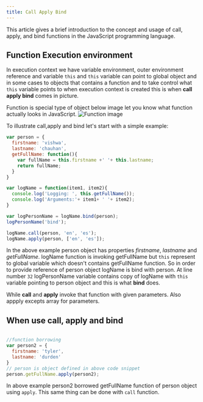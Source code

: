 ```yaml
---
title: Call Apply Bind
---
```


This article gives a brief introduction to the concept and usage of call, apply, and bind functions in the JavaScript programming language.

## Function Execution environment

In execution context we have variable environment, outer environment reference and variable `this` and `this` variable can point to global object and in some cases to objects that contains a function
and to take control what `this` variable points to when execution context is created this is when
**call apply bind** comes in picture.

Function is special type of object below image let you know what function actually looks in JavaScript.
![Function image](https://github.com/vishwa9/guides/blob/call-aply-bind/src/pages/javascript/call-apply-bind/functionImage.png)

To illustrate call,apply and bind let's start with a simple example:

```javascript
var person = {
  firstname: 'vishwa',
  lastname: 'chauhan',
  getFullName: function(){
    var fullName = this.firstname +' '+ this.lastname;
    return fullName;
  }
}

var logName = function(item1, item2){
  console.log('Logging: ', this.getFullName());
  console.log('Arguments:'+ item1+ ' '+ item2);
}

var logPersonName = logName.bind(person);
logPersonName('bind');

logName.call(person, 'en', 'es');
logName.apply(person, ['en', 'es']);

```

In the above example person object has properties _firstname_, _lastname_ and _getFullName_.
logName function is invoking getFullName but `this` represent to global variable which doesn't contains getFullName function.
So in order to provide reference of person object logName is bind with person. At line number `32`
logPersonName variable contains copy of logName with `this` variable pointing to person object and this is what **bind** does.

While **call** and **apply** invoke that function with given parameters.
Also appply excepts array for parameters.

## When use call, apply and bind

```javascript

//function borrowing
var person2 = {
  firstname: 'tyler',
  lastname: 'durden'
}
// person is object defined in above code snippet
person.getFullName.apply(person2);

```
In above example person2 borrowed getFullName function of person object using `apply`.
This same thing can be done with `call` function.
